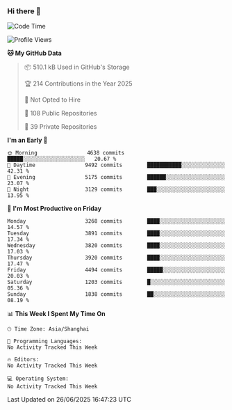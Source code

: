 ### Hi there 👋

<!--
**qbosen/qbosen** is a ✨ _special_ ✨ repository because its `README.md` (this file) appears on your GitHub profile.

Here are some ideas to get you started:

- 🔭 I’m currently working on ...
- 🌱 I’m currently learning ...
- 👯 I’m looking to collaborate on ...
- 🤔 I’m looking for help with ...
- 💬 Ask me about ...
- 📫 How to reach me: ...
- 😄 Pronouns: ...
- ⚡ Fun fact: ...
-->

<!--START_SECTION:waka-->
![Code Time](http://img.shields.io/badge/Code%20Time-2%2C111%20hrs%2036%20mins-blue)

![Profile Views](http://img.shields.io/badge/Profile%20Views-0-blue)

**🐱 My GitHub Data** 

> 📦 510.1 kB Used in GitHub's Storage 
 > 
> 🏆 214 Contributions in the Year 2025
 > 
> 🚫 Not Opted to Hire
 > 
> 📜 108 Public Repositories 
 > 
> 🔑 39 Private Repositories 
 > 
**I'm an Early 🐤** 

```text
🌞 Morning                4638 commits        █████░░░░░░░░░░░░░░░░░░░░   20.67 % 
🌆 Daytime                9492 commits        ███████████░░░░░░░░░░░░░░   42.31 % 
🌃 Evening                5175 commits        ██████░░░░░░░░░░░░░░░░░░░   23.07 % 
🌙 Night                  3129 commits        ███░░░░░░░░░░░░░░░░░░░░░░   13.95 % 
```
📅 **I'm Most Productive on Friday** 

```text
Monday                   3268 commits        ████░░░░░░░░░░░░░░░░░░░░░   14.57 % 
Tuesday                  3891 commits        ████░░░░░░░░░░░░░░░░░░░░░   17.34 % 
Wednesday                3820 commits        ████░░░░░░░░░░░░░░░░░░░░░   17.03 % 
Thursday                 3920 commits        ████░░░░░░░░░░░░░░░░░░░░░   17.47 % 
Friday                   4494 commits        █████░░░░░░░░░░░░░░░░░░░░   20.03 % 
Saturday                 1203 commits        █░░░░░░░░░░░░░░░░░░░░░░░░   05.36 % 
Sunday                   1838 commits        ██░░░░░░░░░░░░░░░░░░░░░░░   08.19 % 
```


📊 **This Week I Spent My Time On** 

```text
🕑︎ Time Zone: Asia/Shanghai

💬 Programming Languages: 
No Activity Tracked This Week

🔥 Editors: 
No Activity Tracked This Week

💻 Operating System: 
No Activity Tracked This Week
```


 Last Updated on 26/06/2025 16:47:23 UTC
<!--END_SECTION:waka-->
